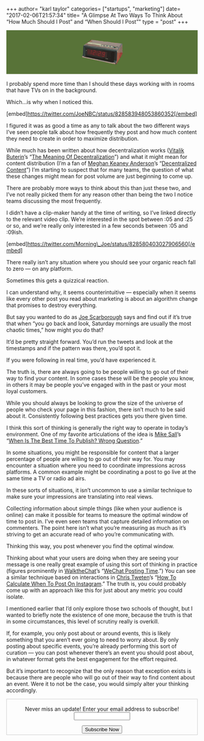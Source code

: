 +++
author= "karl taylor"
categories= ["startups", "marketing"]
date= "2017-02-06T21:57:34"
title= "A Glimpse At Two Ways To Think About “How Much Should I Post” and “When Should I Post”"
type = "post"
+++

  ![](https://raw.githubusercontent.com/karljtaylor/kjt/blog/content/assets/f78e0-1vtfp2x0ye2zjehyzwhg5cq.png)  


 I probably spend more time than I should these days working with in rooms that have TVs on in the background.

 Which…is why when I noticed this.

 [embed]https://twitter.com/JoeNBC/status/828583948053860352[/embed]

 I figured it was as good a time as any to talk about the two different ways I’ve seen people talk about how frequently they post and how much content they need to create in order to maximize distribution.

 While much has been written about how decentralization works ([Vitalik Buterin](https://medium.com/u/587a00dbce51)’s “[The Meaning Of Decentralization](https://medium.com/@VitalikButerin/the-meaning-of-decentralization-a0c92b76a274#.2r3cmrvd6)”) and what it might mean for content distribution (I’m a fan of [Meghan Keaney Anderson](https://medium.com/u/42311039893d)’s “[Decentralized Content](https://medium.com/@meghkeaney/decentralized-content-why-writing-is-moving-away-from-the-website-b630e8276df0#.enq1ut4iv)”) I’m starting to suspect that for many teams, the question of what these changes might mean for post volume are just beginning to come up.

 There are probably more ways to think about this than just these two, and I’ve not really picked them for any reason other than being the two I notice teams discussing the most frequently.

 I didn’t have a clip-maker handy at the time of writing, so I’ve linked directly to the relevant video clip. We’re interested in the spot between :05 and :25 or so, and we’re really only interested in a few seconds between :05 and :09ish.

 [embed]https://twitter.com/Morning\_Joe/status/828580403027906560[/embed]

 There really isn’t any situation where you should see your organic reach fall to zero — on any platform.

 Sometimes this gets a quizzical reaction.

 I can understand why, it seems counterintuitive — especially when it seems like every other post you read about marketing is about an algorithm change that promises to destroy everything.

 But say you wanted to do as [Joe Scarborough](https://medium.com/u/a948c285d5f2) says and find out if it’s true that when “you go back and look, Saturday mornings are usually the most chaotic times,” how might you do that?

 It’d be pretty straight forward. You’d run the tweets and look at the timestamps and if the pattern was there, you’d spot it.

 If you were following in real time, you’d have experienced it.

 The truth is, there are always going to be people willing to go out of their way to find your content. In some cases these will be the people you know, in others it may be people you’ve engaged with in the past or your most loyal customers.

 While you should always be looking to grow the size of the universe of people who check your page in this fashion, there isn’t much to be said about it. Consistently following best practices gets you there given time.

 I think this sort of thinking is generally the right way to operate in today’s environment. One of my favorite articulations of the idea is [Mike Sall](https://medium.com/u/91beb84bcd74)’s “[When Is The Best Time To Publish? Wrong Question](https://medium.com/data-lab/when-is-the-best-time-to-publish-wrong-question-8f0b15be89c2#.qdfz37k0j).”

 In some situations, you might be responsible for content that a larger percentage of people are willing to go out of their way for. You may encounter a situation where you need to coordinate impressions across platforms. A common example might be coordinating a post to go live at the same time a TV or radio ad airs.

 In these sorts of situations, it isn’t uncommon to use a similar technique to make sure your impressions are translating into real views.

 Collecting information about simple things (like when your audience is online) can make it possible for teams to measure the optimal window of time to post in. I’ve even seen teams that capture detailed information on commenters. The point here isn’t what you’re measuring as much as it’s striving to get an accurate read of who you’re communicating with.

 Thinking this way, you post whenever you find the optimal window.

 Thinking about what your users are doing when they are seeing your message is one really great example of using this sort of thinking in practice (figures prominently in [WalktheChat](https://medium.com/u/d28241c209ee)’s “[WeChat Posting Time](https://medium.com/walkthechat/wechat-posting-time-when-to-send-out-your-articles-5e99284f865#.24o9f93qz).”) You can see a similar technique based on interactions in [Chris Tweten](https://medium.com/u/ccd3ca016c8)’s “[How To Calculate When To Post On Instagram](https://blog.markgrowth.com/how-to-calculate-when-to-post-on-instagram-333892ea9939#.dkeey8npg).” The truth is, you could probably come up with an approach like this for just about any metric you could isolate.

  I mentioned earlier that I’d only explore those two schools of thought, but I wanted to briefly note the existence of one more, because the truth is that in some circumstances, this level of scrutiny really is overkill.

 If, for example, you only post about or around events, this is likely something that you aren’t ever going to need to worry about. By only posting about specific events, you’re already performing this sort of curation — you can post whenever there’s an event you should post about, in whatever format gets the best engagement for the effort required.

 But it’s important to recognize that the only reason that exception exists is because there are people who will go out of their way to find content about an event. Were it to not be the case, you would simply alter your thinking accordingly.

 <form style="border:1px solid #ccc;padding:3px;text-align: center;" action="https://tinyletter.com/karljtaylor" method="post" target="popupwindow" onsubmit="window.open('https://tinyletter.com/karljtaylor', 'popupwindow', 'scrollbars=yes,width=800,height=600');return true" _lpchecked="1">
     <p style="
      display: flex;
      align-items: center;
      flex-direction: column;
  "><label for="tlemail">Never miss an update! Enter your email address to subscribe!</label>
       <input type="text" name="email" id="tlemail" style="
      width: 140px;
  "></p>
     <input type="hidden" value="1" name="embed"><input type="submit" value="Subscribe Now">
  </form>
